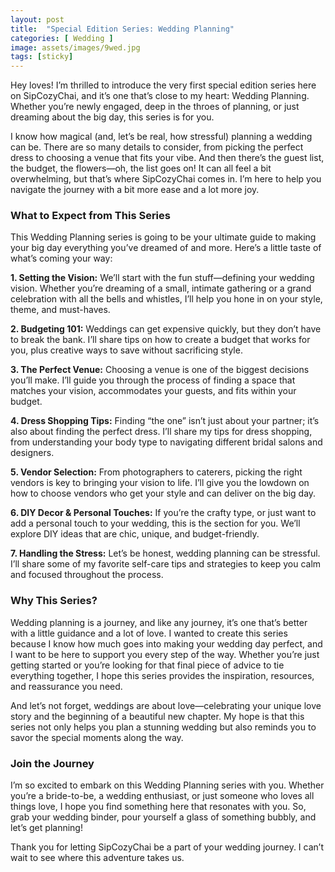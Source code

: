 ```yaml
---
layout: post
title:  "Special Edition Series: Wedding Planning"
categories: [ Wedding ]
image: assets/images/9wed.jpg
tags: [sticky]
---
```

Hey loves! I’m thrilled to introduce the very first special edition series here on SipCozyChai, and it’s one that’s close to my heart: Wedding Planning. Whether you’re newly engaged, deep in the throes of planning, or just dreaming about the big day, this series is for you.

I know how magical (and, let’s be real, how stressful) planning a wedding can be. There are so many details to consider, from picking the perfect dress to choosing a venue that fits your vibe. And then there’s the guest list, the budget, the flowers—oh, the list goes on! It can all feel a bit overwhelming, but that’s where SipCozyChai comes in. I’m here to help you navigate the journey with a bit more ease and a lot more joy.

### What to Expect from This Series

This Wedding Planning series is going to be your ultimate guide to making your big day everything you’ve dreamed of and more. Here’s a little taste of what’s coming your way:

**1. Setting the Vision:** We’ll start with the fun stuff—defining your wedding vision. Whether you’re dreaming of a small, intimate gathering or a grand celebration with all the bells and whistles, I’ll help you hone in on your style, theme, and must-haves.

**2. Budgeting 101:** Weddings can get expensive quickly, but they don’t have to break the bank. I’ll share tips on how to create a budget that works for you, plus creative ways to save without sacrificing style.

**3. The Perfect Venue:** Choosing a venue is one of the biggest decisions you’ll make. I’ll guide you through the process of finding a space that matches your vision, accommodates your guests, and fits within your budget.

**4. Dress Shopping Tips:** Finding “the one” isn’t just about your partner; it’s also about finding the perfect dress. I’ll share my tips for dress shopping, from understanding your body type to navigating different bridal salons and designers.

**5. Vendor Selection:** From photographers to caterers, picking the right vendors is key to bringing your vision to life. I’ll give you the lowdown on how to choose vendors who get your style and can deliver on the big day.

**6. DIY Decor & Personal Touches:** If you’re the crafty type, or just want to add a personal touch to your wedding, this is the section for you. We’ll explore DIY ideas that are chic, unique, and budget-friendly.

**7. Handling the Stress:** Let’s be honest, wedding planning can be stressful. I’ll share some of my favorite self-care tips and strategies to keep you calm and focused throughout the process.

### Why This Series?

Wedding planning is a journey, and like any journey, it’s one that’s better with a little guidance and a lot of love. I wanted to create this series because I know how much goes into making your wedding day perfect, and I want to be here to support you every step of the way. Whether you’re just getting started or you’re looking for that final piece of advice to tie everything together, I hope this series provides the inspiration, resources, and reassurance you need.

And let’s not forget, weddings are about love—celebrating your unique love story and the beginning of a beautiful new chapter. My hope is that this series not only helps you plan a stunning wedding but also reminds you to savor the special moments along the way.

### Join the Journey

I’m so excited to embark on this Wedding Planning series with you. Whether you’re a bride-to-be, a wedding enthusiast, or just someone who loves all things love, I hope you find something here that resonates with you. So, grab your wedding binder, pour yourself a glass of something bubbly, and let’s get planning!

Thank you for letting SipCozyChai be a part of your wedding journey. I can’t wait to see where this adventure takes us.
